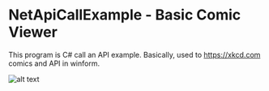 # NetApiCallExample - Basic Comic Viewer 

This program is C# call an API example. Basically, used to https://xkcd.com comics and API in winform. 

![alt text](http://cozvelioglu.com/wp-content/uploads/2021/03/comicViewe.png)
